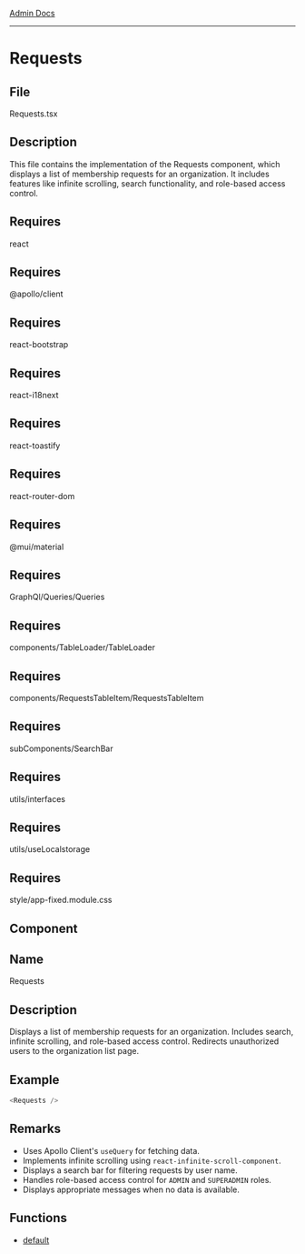 [Admin Docs](/)

***

# Requests

## File

Requests.tsx

## Description

This file contains the implementation of the Requests component, which displays
             a list of membership requests for an organization. It includes features like
             infinite scrolling, search functionality, and role-based access control.

## Requires

react

## Requires

@apollo/client

## Requires

react-bootstrap

## Requires

react-i18next

## Requires

react-toastify

## Requires

react-router-dom

## Requires

@mui/material

## Requires

GraphQl/Queries/Queries

## Requires

components/TableLoader/TableLoader

## Requires

components/RequestsTableItem/RequestsTableItem

## Requires

subComponents/SearchBar

## Requires

utils/interfaces

## Requires

utils/useLocalstorage

## Requires

style/app-fixed.module.css

## Component

## Name

Requests

## Description

Displays a list of membership requests for an organization. Includes search,
             infinite scrolling, and role-based access control. Redirects unauthorized users
             to the organization list page.

## Example

```ts
<Requests />
```

## Remarks

- Uses Apollo Client's `useQuery` for fetching data.
- Implements infinite scrolling using `react-infinite-scroll-component`.
- Displays a search bar for filtering requests by user name.
- Handles role-based access control for `ADMIN` and `SUPERADMIN` roles.
- Displays appropriate messages when no data is available.

## Functions

- [default](Requests\README\functions\default-1.md)
